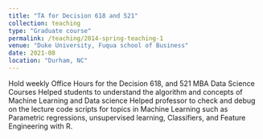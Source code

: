 ```yaml
---
title: "TA for Decision 618 and 521"
collection: teaching
type: "Graduate course"
permalink: /teaching/2014-spring-teaching-1
venue: "Duke University, Fuqua school of Business"
date: 2021-08
location: "Durham, NC"
---
```


Hold weekly Office Hours for the Decision 618, and 521 MBA Data Science Courses 
Helped students to understand the algorithm and concepts of Machine Learning and Data science 
Helped professor to check and debug on the lecture code scripts for topics in Machine Learning such as Parametric regressions, unsupervised learning, Classifiers, and Feature Engineering with R.

